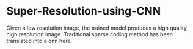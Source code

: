 # Super-Resolution-using-CNN
Given a low resolution image, the trained model produces a high quality high resolution image. Traditional sparse coding method has been translated into a cnn here.
